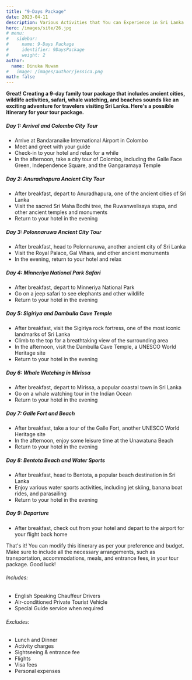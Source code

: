```yaml
---
title: "9-Days Package"
date: 2023-04-11
description: Various Activities that You can Experience in Sri Lanka
hero: /images/site/26.jpg
# menu:
#   sidebar:
#     name: 9-Days Package
#     identifier: 9DaysPackage
#     weight: 2
author:
  name: Dinuka Nuwan
#   image: /images/author/jessica.png
math: false
---
```


<style>.images {text-align: center;}</style>

**Great! Creating a 9-day family tour package that includes ancient cities, wildlife activities, safari, whale watching, and beaches sounds like an exciting adventure for travelers visiting Sri Lanka. Here's a possible itinerary for your tour package.**



##### Day 1: Arrival and Colombo City Tour

- Arrive at Bandaranaike International Airport in Colombo
- Meet and greet with your guide
- Check-in to your hotel and relax for a while
- In the afternoon, take a city tour of Colombo, including the Galle Face Green, Independence Square, and the Gangaramaya Temple


##### Day 2: Anuradhapura Ancient City Tour

- After breakfast, depart to Anuradhapura, one of the ancient cities of Sri Lanka
- Visit the sacred Sri Maha Bodhi tree, the Ruwanwelisaya stupa, and other ancient temples and monuments
- Return to your hotel in the evening


##### Day 3: Polonnaruwa Ancient City Tour

- After breakfast, head to Polonnaruwa, another ancient city of Sri Lanka
- Visit the Royal Palace, Gal Vihara, and other ancient monuments
- In the evening, return to your hotel and relax


##### Day 4: Minneriya National Park Safari

- After breakfast, depart to Minneriya National Park
- Go on a jeep safari to see elephants and other wildlife
- Return to your hotel in the evening


##### Day 5: Sigiriya and Dambulla Cave Temple

- After breakfast, visit the Sigiriya rock fortress, one of the most iconic landmarks of Sri Lanka
- Climb to the top for a breathtaking view of the surrounding area
- In the afternoon, visit the Dambulla Cave Temple, a UNESCO World Heritage site
- Return to your hotel in the evening


##### Day 6: Whale Watching in Mirissa

- After breakfast, depart to Mirissa, a popular coastal town in Sri Lanka
- Go on a whale watching tour in the Indian Ocean
- Return to your hotel in the evening


##### Day 7: Galle Fort and Beach

- After breakfast, take a tour of the Galle Fort, another UNESCO World Heritage site
- In the afternoon, enjoy some leisure time at the Unawatuna Beach
- Return to your hotel in the evening


##### Day 8: Bentota Beach and Water Sports

- After breakfast, head to Bentota, a popular beach destination in Sri Lanka
- Enjoy various water sports activities, including jet skiing, banana boat rides, and parasailing
- Return to your hotel in the evening


##### Day 9: Departure

- After breakfast, check out from your hotel and depart to the airport for your flight back home


That's it! You can modify this itinerary as per your preference and budget. Make sure to include all the necessary arrangements, such as transportation, accommodations, meals, and entrance fees, in your tour package. Good luck!

######  Includes:

- English Speaking Chauffeur Drivers
- Air-conditioned Private Tourist Vehicle
- Special Guide service when required


######  Excludes:

- Lunch and Dinner
- Activity charges
- Sightseeing & entrance fee
- Flights
- Visa fees
- Personal expenses